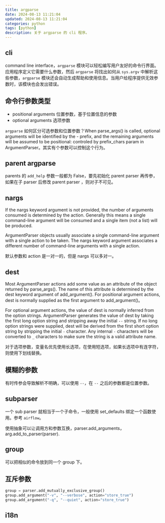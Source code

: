 ```yaml
---
title: argparse
date: 2024-08-13 11:21:04
updated: 2024-08-13 11:21:04
categories: python
tags: [python]
description: 关于 argparse 的 cli 程序。
---
```


## cli
command line interface，`argparse` 模块可以轻松编写用户友好的命令行界面。应用程序定义它需要什么参数，然后 `argparse` 将找出如何从 `sys.argv` 中解析这些参数，`argparse` 模块还会自动生成帮助和使用信息。当用户给程序提供无效参数时，该模块也会发出错误。

## 命令行参数类型
- positional arguments 位置参数，基于位置信息的参数
- optional arguments 选项参数

`argparse` 如何区分可选参数和位置参数？When parse_args() is called, optional arguments will be identified by the - prefix, and the remaining arguments will be assumed to be positional: controled by prefix_chars param in ArgumentParser。其实有个参数可以控制这个行为。

## parent argparse
parents 的 `add_help` 参数一般都为 False，要先初始化 parent parser 再传参，如果在子 parser 后修改 parent parser ，则对子不可见。

## nargs
If the nargs keyword argument is not provided, the number of arguments consumed is determined by the action. Generally this means a single command-line argument will be consumed and a single item (not a list) will be produced.

ArgumentParser objects usually associate a single command-line argument with a single action to be taken. The nargs keyword argument associates a different number of command-line arguments with a single action.

默认参数和 action 是一对一的，但是 nargs 可以多对一。

## dest
Most ArgumentParser actions add some value as an attribute of the object returned by parse_args(). The name of this attribute is determined by the dest keyword argument of add_argument(). For positional argument actions, dest is normally supplied as the first argument to add_argument()。

For optional argument actions, the value of dest is normally inferred from the option strings. ArgumentParser generates the value of dest by taking the first long option string and stripping away the initial `--` string. If no long option strings were supplied, dest will be derived from the first short option string by stripping the initial `-` character. Any internal `-` characters will be converted to `_` characters to make sure the string is a valid attribute name. 

对于选项参数，变量名优先使用长选项，在使用短选项，如果长选项中有连字符，则使用下划线替换。

## 模糊的参数
有时传参会导致解析不明确，可以使用 `--`，在 `--` 之后的参数都是位置参数。

## subparser
一个 sub parser 就相当于一个子命令，一般使用 set_defaults 绑定一个函数使用。参考 `airflow`。

使用抽象可以让调用方和参数互换，parser.add_arguments，arg.add_to_parser(parser).

## group
可以把相似的命令放到同一个 group 下。

## 互斥参数
```python
group = parser.add_mutually_exclusive_group()
group.add_argument("-v", "--verbose", action="store_true")
group.add_argument("-q", "--quiet", action="store_true")
```

## i18n
